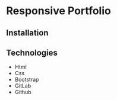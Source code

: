 # Responsive Portfolio

## Installation

## Technologies
* Html
* Css
* Bootstrap 
* GitLab 
* Github

##  